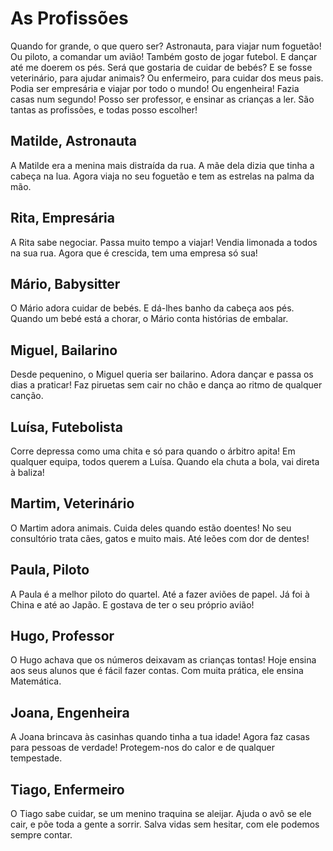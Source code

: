 # As Profissões
Quando for grande, o que quero ser?
Astronauta, para viajar num foguetão!
Ou piloto, a comandar um avião!
Também gosto de jogar futebol.
E dançar até me doerem os pés.
Será que gostaria de cuidar de bebés?
E se fosse veterinário, para ajudar animais?
Ou enfermeiro, para cuidar dos meus pais.
Podia ser empresária e viajar por todo o mundo!
Ou engenheira! Fazia casas num segundo!
Posso ser professor, e ensinar as crianças a ler.
São tantas as profissões, e todas posso escolher!

## Matilde, Astronauta
A Matilde era a menina mais distraída da rua. A mãe dela dizia que tinha a cabeça na lua. Agora viaja no seu foguetão e tem as estrelas na palma da mão.

## Rita, Empresária
A Rita sabe negociar. Passa muito tempo a viajar! Vendia limonada a todos na sua rua. Agora que é crescida, tem uma empresa só sua!

## Mário, Babysitter
O Mário adora cuidar de bebés. E dá-lhes banho da cabeça aos pés. Quando um bebé está a chorar, o Mário conta histórias de embalar.

## Miguel, Bailarino
Desde pequenino, o Miguel queria ser bailarino. Adora dançar e passa os dias a praticar! Faz piruetas sem cair no chão e dança ao ritmo de qualquer canção.

## Luísa, Futebolista
Corre depressa como uma chita e só para quando o árbitro apita! Em qualquer equipa, todos querem a Luísa. Quando ela chuta a bola, vai direta à baliza! 

## Martim, Veterinário
O Martim adora animais. Cuida deles quando estão doentes! No seu consultório trata cães, gatos e muito mais. Até leões com dor de dentes!

## Paula, Piloto
A Paula é a melhor piloto do quartel. Até a fazer aviões de papel. Já foi à China e até ao Japão. E gostava de ter o seu próprio avião!

## Hugo, Professor
O Hugo achava que os números deixavam as crianças tontas! Hoje ensina aos seus alunos que é fácil fazer contas. Com muita prática, ele ensina Matemática. 

## Joana, Engenheira
A Joana brincava às casinhas quando tinha a tua idade! Agora faz casas para pessoas de verdade! Protegem-nos do calor e de qualquer tempestade. 

## Tiago, Enfermeiro
O Tiago sabe cuidar, se um menino traquina se aleijar. Ajuda o avô se ele cair, e põe toda a gente a sorrir. Salva vidas sem hesitar, com ele podemos sempre contar.